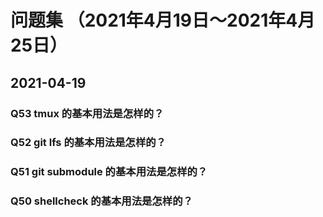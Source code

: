 # 问题集 （2021年4月19日～2021年4月25日）

## 2021-04-19

### Q53 tmux 的基本用法是怎样的？

### Q52 git lfs 的基本用法是怎样的？

### Q51 git submodule 的基本用法是怎样的？

### Q50 shellcheck 的基本用法是怎样的？
